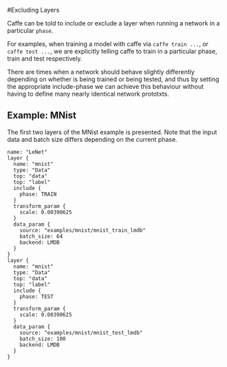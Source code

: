 #Excluding Layers

Caffe can be told to include or exclude a layer when running a network in a particular `phase`.

For examples, when training a model with caffe via `caffe train ...`, or `caffe test ...`, we are explicitly telling caffe to train in a particular phase, train and test respectively.

There are times when a network should behave slightly differently depending on whether is being trained or being tested, and thus by setting the appropriate include-phase we can achieve this behaviour without having to define many nearly identical network prototxts.

## Example: MNist

The first two layers of the MNist example is presented. Note that the input data and batch size differs depending on the current phase.

    name: "LeNet"
    layer {
      name: "mnist"
      type: "Data"
      top: "data"
      top: "label"
      include {
        phase: TRAIN
      }
      transform_param {
        scale: 0.00390625
      }
      data_param {
        source: "examples/mnist/mnist_train_lmdb"
        batch_size: 64
        backend: LMDB
      }
    }
    layer {
      name: "mnist"
      type: "Data"
      top: "data"
      top: "label"
      include {
        phase: TEST
      }
      transform_param {
        scale: 0.00390625
      }
      data_param {
        source: "examples/mnist/mnist_test_lmdb"
        batch_size: 100
        backend: LMDB
      }
    }